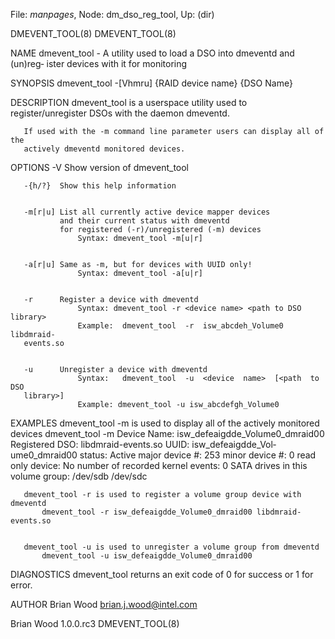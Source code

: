 File: *manpages*,  Node: dm_dso_reg_tool,  Up: (dir)

DMEVENT_TOOL(8)                                                DMEVENT_TOOL(8)



NAME
       dmevent_tool  - A utility used to load a DSO into dmeventd and (un)reg‐
       ister devices with it for monitoring

SYNOPSIS
       dmevent_tool -[Vhmru] {RAID device name} {DSO Name}


DESCRIPTION
       dmevent_tool is a userspace utility used  to  register/unregister  DSOs
       with the daemon dmeventd.

       If used with the -m command line parameter users can display all of the
       actively dmeventd monitored devices.



OPTIONS
       -V      Show version of dmevent_tool


       -{h/?}  Show this help information


       -m[r|u] List all currently active device mapper devices
               and their current status with dmeventd
               for registered (-r)/unregistered (-m) devices
                   Syntax: dmevent_tool -m[u|r]


       -a[r|u] Same as -m, but for devices with UUID only!
                   Syntax: dmevent_tool -a[u|r]


       -r      Register a device with dmeventd
                   Syntax: dmevent_tool -r <device name> <path to DSO library>
                   Example:  dmevent_tool  -r  isw_abcdeh_Volume0   libdmraid-
       events.so


       -u      Unregister a device with dmeventd
                   Syntax:   dmevent_tool  -u  <device  name>  [<path  to  DSO
       library>]
                   Example: dmevent_tool -u isw_abcdefgh_Volume0


EXAMPLES
       dmevent_tool -m is used  to  display  all  of  the  actively  monitored
       devices
           dmevent_tool -m
           Device Name: isw_defeaigdde_Volume0_dmraid00
               Registered DSO:                   libdmraid-events.so
               UUID:                                       isw_defeaigdde_Vol‐
       ume0_dmraid00
               status:                           Active
               major device #:                   253
               minor device #:                   0
               read only device:                 No
               number of recorded kernel events: 0
               SATA drives in this volume group: /dev/sdb /dev/sdc

       dmevent_tool -r is used to register a volume group device with dmeventd
           dmevent_tool -r isw_defeaigdde_Volume0_dmraid00 libdmraid-events.so


       dmevent_tool -u is used to unregister a volume group from dmeventd
           dmevent_tool -u isw_defeaigdde_Volume0_dmraid00


DIAGNOSTICS
       dmevent_tool returns an exit code of 0 for success or 1 for error.


AUTHOR
       Brian Wood <brian.j.wood@intel.com>



Brian Wood                         1.0.0.rc3                   DMEVENT_TOOL(8)
